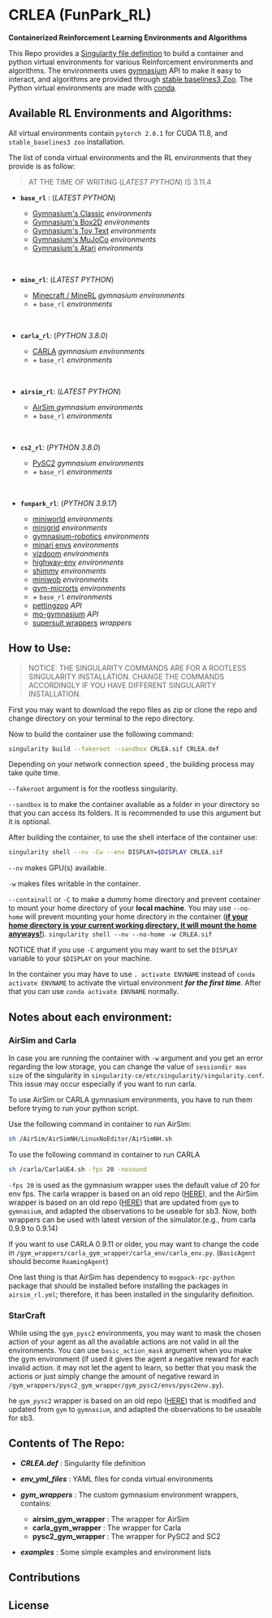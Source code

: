 # CRLEA (FunPark_RL)

**Containerized Reinforcement Learning Environments and Algorithms**

This Repo provides a [Singularity file definition](https://docs.sylabs.io/guides/3.11/user-guide/index.html) to build a container and python virtual environments for various Reinforcement environments and algorithms. The environments uses [gymnasium](https://gymnasium.farama.org/) API to make it easy to interact, and algorithms are provided through [stable baselines3 Zoo](https://rl-baselines3-zoo.readthedocs.io/en/master/). The Python virtual environments are made with [conda](https://docs.conda.io/en/latest/).


## Available RL Environments and Algorithms:

All virtual environments contain `pytorch 2.0.1` for CUDA 11.8, and `stable_baselines3 zoo` installation.

The list of conda virtual environments and the RL environments that they provide is as follow:

> AT THE TIME OF WRITING  (*LATEST PYTHON*) IS 3.11.4

- **`base_rl`** : (*LATEST PYTHON*)
    - [Gymnasium's Classic](https://gymnasium.farama.org/environments/classic_control/) *environments* 
    - [Gymnasium's Box2D](https://gymnasium.farama.org/environments/box2d/) *environments* 
    - [Gymnasium's Toy Text](https://gymnasium.farama.org/environments/toy_text/) *environments* 
    - [Gymnasium's MuJoCo](https://gymnasium.farama.org/environments/mujoco/) *environments* 
    - [Gymnasium's Atari](https://gymnasium.farama.org/environments/atari/) *environments* 

  <p> <br> </p>

- **`mine_rl`**: (*LATEST PYTHON*)
    - [Minecraft / MineRL](https://minerl.readthedocs.io/en/latest/) *gymnasium environments*
    - \+ `base_rl` *environments* 

  <p> <br> </p>

- **`carla_rl`**: (*PYTHON 3.8.0*)
    - [CARLA](https://carla.org/) *gymnasium environments*
    - \+ `base_rl` *environments* 

  <p> <br> </p>

- **`airsim_rl`**: (*LATEST PYTHON*)
    - [AirSim ](https://microsoft.github.io/AirSim/) *gymnasium environments*
    - \+ `base_rl` *environments* 

  <p> <br> </p>


- **`cs2_rl`**: (*PYTHON 3.8.0*)
    - [PySC2](https://github.com/deepmind/pysc2) *gymnasium environments*
    - \+ `base_rl` *environments*

  <p> <br> </p>


- **`funpark_rl`**: (*PYTHON 3.9.17*)
    - [miniworld](https://miniworld.farama.org/) *environments*
    - [minigrid](https://minigrid.farama.org/) *environments*
    - [gymnasium-robotics](https://robotics.farama.org/) *environments*
    - [minari envs](https://minari.farama.org/) *environments*
    - [vizdoom](https://vizdoom.farama.org/) *environments*
    - [highway-env](https://highway-env.farama.org/) *environments*
    - [shimmy](https://shimmy.farama.org/) *environments*
    - [miniwob](https://miniwob.farama.org/) *environments*
    - [gym-microrts](https://github.com/Farama-Foundation/MicroRTS-Py) *environments*
    - \+ `base_rl` *environments* 
    - [pettingzoo](https://pettingzoo.farama.org/) *API*
    - [mo-gymnasium](https://pettingzoo.farama.org/) *API*
    - [supersuit wrappers](https://github.com/Farama-Foundation/SuperSuit) *wrappers*
 


## How to Use:

> NOTICE: THE SINGULARITY COMMANDS ARE FOR A ROOTLESS SINGULARITY INSTALLATION. CHANGE THE COMMANDS ACCORDINGLY IF YOU HAVE DIFFERENT SINGULARITY INSTALLATION. 

First you may want to download the repo files as zip or clone the repo and change directory on your terminal to the repo directory.

Now to build the container use the following command:
```bash
singularity build --fakeroot --sandbox CRLEA.sif CRLEA.def
```
Depending on your network connection speed , the building process may take quite time.

`--fakeroot` argument is for the rootless singularity. 

`--sandbox` is to make the container available as a folder in your directory so that you can access its folders. It is recommended to use this argument but it is optional.


After building the container, to use the shell interface of the container use:
```bash
singularity shell --nv -Cw --env DISPLAY=$DISPLAY CRLEA.sif
```

`--nv` makes GPU(s) available.

`-w` makes files writable in the container.

`--containall` or `-C` to make a dummy home directory and prevent container to mount your home directory of your **local machine**. You may use `--no-home` will prevent mounting your home directory in the container ([**if your home directory is your current working directory, it will mount the home anyways!**](https://docs.sylabs.io/guides/3.11/user-guide/bind_paths_and_mounts.html#using-no-home-and-containall-flags)).  `singularity shell --nv --no-home -w CRLEA.sif`

NOTICE that if you use `-C` argument you may want to set the `DISPLAY` variable to your `$DISPLAY` on your machine.


In the container you may have to use `. activate ENVNAME` instead of  `conda activate ENVNAME` to activate the virtual environment ***for the first time***. After that you can use `conda activate ENVNAME` normally.



## Notes about each environment:

### AirSim and Carla 

In case you are running the container with `-w` argument and you get an error regarding the low storage, you can change the value of `sessiondir max size` of the singularity in `singularity-ce/etc/singularity/singularity.conf`. This issue may occur especially if you want to run carla.

To use AirSim or CARLA gymnasium environments, you have to run them before trying to run your python script.

Use the following command in container to run AirSim:

```bash
sh /AirSim/AirSimNH/LinuxNoEditor/AirSimNH.sh
```
To use the following command in container to run CARLA

```bash
sh /carla/CarlaUE4.sh -fps 20 -nosound
```
`-fps 20` is used as the gymnasium wrapper uses the default value of 20 for env fps.
The carla wrapper is based on an old repo ([HERE](https://github.com/janwithb/carla-gym-wrapper)), and the AirSim wrapper is based on an old repo ([HERE](https://github.com/microsoft/AirSim/tree/main/PythonClient/reinforcement_learning)) that are updated from `gym` to `gymnasium`, and adapted the observations to be useable for sb3. Now, both wrappers can be used with latest version of the simulator.(e.g., from carla 0.9.9 to 0.9.14)

If you want to use CARLA 0.9.11 or older, you may want to change the code in `/gym_wrappers/carla_gym_wrapper/carla_env/carla_env.py`. (`BasicAgent` should become `RoamingAgent`)


One last thing is that AirSim has dependency to `msgpack-rpc-python` package that should be installed before installing the packages in `airsim_rl.yml`; therefore, it has been installed in the singularity definition.

### StarCraft

While using the `gym_pysc2` environments, you may want to mask the chosen action of your agent as all the available actions are not valid in all the environments. You can use `basic_action_mask` argument when you make the gym environment (if used it gives the agent a negative reward for each invalid action. it may not let the agent to learn, so better that you mask the actions or just simply change the amount of negative reward in `/gym_wrappers/pysc2_gym_wrapper/gym_pysc2/envs/pysc2env.py`).



he `gym_pysc2` wrapper is based on an old repo ([HERE](https://github.com/vwxyzjn/gym-pysc2)) that is modified and updated from `gym` to `gymnasium`, and adapted the observations to be useable for sb3.


## Contents of The Repo:
-  ***CRLEA.def*** : Singularity file definition

-  ***env_yml_files*** : YAML files for conda virtual environments

-  ***gym_wrappers*** : The custom gymnasium environment wrappers, contains:
    
    - **airsim_gym_wrapper** : The wrapper for AirSim
    - **carla_gym_wrapper** : The wrapper for Carla
    - **pysc2_gym_wrapper** : The wrapper for PySC2 and SC2  

- ***examples*** : Some simple examples and environment lists

## Contributions

## License



<!-- about having file locally or download!? -->

<!-- python /gym_wrappers/pysc2_gym_wrapper/test.py --gym-id SC2MoveToBeacon-v0     --num-envs 1     --num-steps 256     --cuda True  -->
